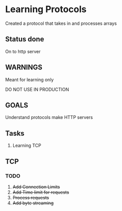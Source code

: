 # Learning Protocols

Created a protocol that takes in and processes arrays

## Status done
On to http server

## WARNINGS
Meant for learning only

DO NOT USE IN PRODUCTION

## GOALS
Understand protocols make HTTP servers

## Tasks
1) Learning TCP

## TCP

### TODO

1) ~~Add Connection Limits~~
2) ~~Add Time limit for requests~~
3) ~~Process requests~~
6) ~~Add byte streaming~~

